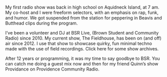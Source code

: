 My first radio show was back in high school on Aquidneck Island, at 7 am. My co-host and I were freeform selectors, with an emphasis on rap, funk, and humor. We got suspended from the station for peppering in Beavis and Butthead clips during the program.

I’ve been a volunteer and DJ at BSR Live, (Brown Student and Community Radio) since 2010. My current show, The Fieldhouse, has been on (and off) air since 2012. I use that show to showcase quirky, fun minimal techno made with the use of field recordings. Click here for some show archives.

After 12 years or programming, it was my time to say goodbye to BSR. You can catch me doing a guest mix now and then for my friend Quinn’s show Providance on Providence Community Radio.
